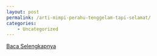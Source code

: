 ```yaml
---
layout: post
permalink: /arti-mimpi-perahu-tenggelam-tapi-selamat/
categories:
    - Uncategorized
---
```


[Baca Selengkapnya](/10)